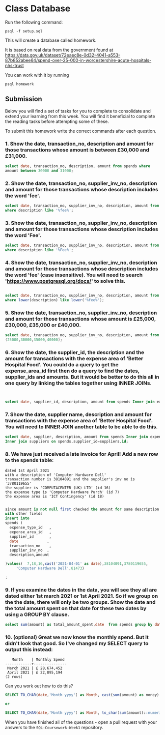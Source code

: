 # Class Database

Run the following command:

```
psql -f setup.sql
```

This will create a database called homework.

It is based on real data from the government found at
https://data.gov.uk/dataset/72eaec8e-0d32-4041-a553-87b852abee64/spend-over-25-000-in-worcestershire-acute-hospitals-nhs-trust

You can work with it by running

```
psql homework
```

## Submission

Below you will find a set of tasks for you to complete to consolidate and extend your learning from this week. You will find it beneficial to complete the reading tasks before attempting some of these.

To submit this homework write the correct commands after each question.

### 1. Show the date, transaction_no, description and amount for those transactions whose amount is between £30,000 and £31,000.

```sql
select date, transaction_no, description, amount from spends where
amount between 30000 and 31000;
```

### 2. Show the date, transaction_no, supplier_inv_no, description and amount for those transactions whose description includes the word 'fee'.

```sql
select date, transaction_no, supplier_inv_no, description, amount from spends
where description like '%fee%';
```

### 3. Show the date, transaction_no, supplier_inv_no, description and amount for those transactions whose description includes the word 'Fee'.

```sql
select date, transaction_no, supplier_inv_no, description, amount from spends
where description like '%Fee%';
```

### 4. Show the date, transaction_no, supplier_inv_no, description and amount for those transactions whose description includes the word 'fee' (case insensitive). You will need to search 'https://www.postgresql.org/docs/' to solve this.

```sql

select date, transaction_no, supplier_inv_no, description, amount from spends
where lower(description) like lower('%fee%');
```

### 5. Show the date, transaction_no, supplier_inv_no, description and amount for those transactions whose amount is £25,000, £30,000, £35,000 or £40,000.

```sql
select date, transaction_no, supplier_inv_no, description, amount from spends where amount In
(25000,30000,35000,40000);
```

### 6. Show the date, the supplier_id, the description and the amount for transactions with the expense area of 'Better Hospital Food'. You could do a query to get the expense_area_id first then do a query to find the dates, supplier_ids and amounts. But it would be better to do this all in one query by linking the tables together using INNER JOINs.

```sql


select date, supplier_id, description, amount from spends Inner join expense_areas on spends.expense_area_id = expense_areas.id and expense_areas.expense_area='Better Hospital Food';
```

### 7. Show the date, supplier name, description and amount for transactions with the expense area of 'Better Hospital Food'. You will need to INNER JOIN another table to be able to do this.

```sql
select date, supplier, description, amount from spends Inner join expense_areas on spends.expense_area_id = expense_areas.id and expense_areas.expense_area='Better Hospital Food'
Inner join suppliers on spends.supplier_id=suppliers.id;

```

### 8. We have just received a late invoice for April! Add a new row to the spends table:

    dated 1st April 2021
    with a description of 'Computer Hardware Dell'
    transaction number is 38104091 and the supplier's inv no is '3780119655'
    the supplier is 'COMPUTACENTER (UK) LTD' (id 16)
    the expense type is 'Computer Hardware Purch' (id 7)
    the expense area is 'ICT Contingency' (id 18)

```sql

since amount is not null first checked the amount for same description and then inserted it
with other fields
insert into
spends (
  expense_type_id   ,
  expense_area_id   ,
  supplier_id       ,
  date             ,
  transaction_no    ,
  supplier_inv_no  ,
  description,amount

)values(  7,18,16,cast('2021-04-01' as date),38104091,3780119655,
     'Computer Hardware Dell',81473)

;

```

### 9. If you examine the dates in the data, you will see they all are dated either 1st march 2021 or 1st April 2021. So if we group on the the date, there will only be two groups. Show the date and the total amount spent on that date for these two dates by using a GROUP BY clause.

```sql
select sum(amount) as total_amount_spent,date  from spends group by date;
```

### 10. (optional) Great we now know the monthly spend. But it didn't look that good. So I've changed my SELECT query to output this instead:

```
   Month    | Monthly Spend
------------+---------------
 March 2021 | £ 28,674,452
 April 2021 | £ 22,895,194
(2 rows)
```

Can you work out how to do this?

```sql
SELECT TO_CHAR(date,'Month yyyy') as Month, cast(sum(amount) as money) as Monthly_Spend from spends group by date;

or 

SELECT TO_CHAR(date,'Month yyyy') as Month, to_char(sum(amount)::numeric, '$99,999,999') as Monthly_Spend from spends group by date;


```

When you have finished all of the questions - open a pull request with your answers to the `SQL-Coursework-Week1` repository.
